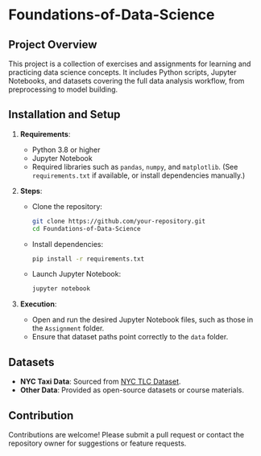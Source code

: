# Foundations-of-Data-Science

## Project Overview
This project is a collection of exercises and assignments for learning and practicing data science concepts. It includes Python scripts, Jupyter Notebooks, and datasets covering the full data analysis workflow, from preprocessing to model building.

## Installation and Setup
1. **Requirements**:
   - Python 3.8 or higher
   - Jupyter Notebook
   - Required libraries such as `pandas`, `numpy`, and `matplotlib`. (See `requirements.txt` if available, or install dependencies manually.)

2. **Steps**:
   - Clone the repository:
     ```bash
     git clone https://github.com/your-repository.git
     cd Foundations-of-Data-Science
     ```
   - Install dependencies:
     ```bash
     pip install -r requirements.txt
     ```
   - Launch Jupyter Notebook:
     ```bash
     jupyter notebook
     ```

3. **Execution**:
   - Open and run the desired Jupyter Notebook files, such as those in the `Assignment` folder.
   - Ensure that dataset paths point correctly to the `data` folder.

## Datasets
- **NYC Taxi Data**: Sourced from [NYC TLC Dataset](https://www.nyc.gov/).
- **Other Data**: Provided as open-source datasets or course materials.

## Contribution
Contributions are welcome! Please submit a pull request or contact the repository owner for suggestions or feature requests.
